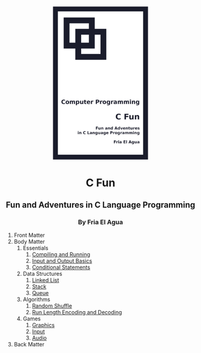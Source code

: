 <center>

<img src="images/cover.jpg" width="256px">

# C Fun
## Fun and Adventures in C Language Programming
### By Fria El Agua

</center>

1. Front Matter
2. Body Matter
    1. Essentials
        1. [Compiling and Running](body_matter/essentials/compiling_and_running.md)
        2. [Input and Output Basics](body_matter/essentials/input_and_output_basics.md)
        3. [Conditional Statements](body_matter/essentials/conditional_statements.md)
    2. Data Structures
        1. [Linked List](body_matter/data_structures/linked_list.md)
        2. [Stack](body_matter/data_structures/stack.md)
        3. [Queue](body_matter/data_structures/queue.md)
    3. Algorithms
        1. [Random Shuffle](body_matter/algorithms/random_shuffle.md)
        2. [Run Length Encoding and Decoding](body_matter/algorithms/run_length_encoding_and_decoding.md)
    4. Games
    	  1. [Graphics](body_matter/games/graphics.md)
    	  2. [Input](body_matter/games/input.md)
    	  4. [Audio](body_matter/games/audio.md)
3. Back Matter

